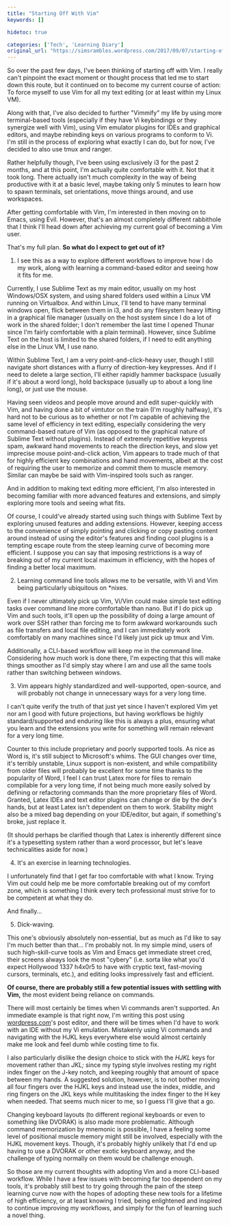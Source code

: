 ```yaml
---
title: "Starting Off With Vim"
keywords: []

hidetoc: true

categories: ['Tech', 'Learning Diary']
original_url: "https://simsrambles.wordpress.com/2017/09/07/starting-off-with-vim/"
---
```


So over the past few days, I've been thinking of starting off with Vim. I really can't pinpoint the exact moment or thought process that led me to start down this route, but it continued on to become my current course of action: To force myself to use Vim for all my text editing (or at least within my Linux VM).

Along with that, I've also decided to further "Vimmify" my life by using more terminal-based tools (especially if they have Vi keybindings or they synergize well with Vim), using Vim emulator plugins for IDEs and graphical editors, and maybe rebinding keys on various programs to conform to Vi. I'm still in the process of exploring what exactly I can do, but for now, I've decided to also use tmux and ranger.

Rather helpfully though, I've been using exclusively i3 for the past 2 months, and at this point, I'm actually quite comfortable with it. Not that it took long. There actually isn't much complexity in the way of being productive with it at a basic level, maybe taking only 5 minutes to learn how to spawn terminals, set orientations, move things around, and use workspaces.

After getting comfortable with Vim, I'm interested in then moving on to Emacs, using Evil. However, that's an almost completely different rabbithole that I think I'll head down after achieving my current goal of becoming a Vim user.

That's my full plan. **So what do I expect to get out of it?**

1) I see this as a way to explore different workflows to improve how I do my work, along with learning a command-based editor and seeing how it fits for me.

Currently, I use Sublime Text as my main editor, usually on my host Windows/OSX system, and using shared folders used within a Linux VM running on Virtualbox. And within Linux, I'll tend to have many terminal windows open, flick between them in i3, and do any filesystem heavy lifting in a graphical file manager (usually on the host system since I do a lot of work in the shared folder; I don't remember the last time I opened Thunar since I'm fairly comfortable with a plain terminal). However, since Sublime Text on the host is limited to the shared folders, if I need to edit anything else in the Linux VM, I use nano.

Within Sublime Text, I am a very point-and-click-heavy user, though I still navigate short distances with a flurry of direction-key keypresses. And if I need to delete a large section, I'll either rapidly hammer backspace (usually if it's about a word long), hold backspace (usually up to about a long line long), or just use the mouse.

Having seen videos and people move around and edit super-quickly with Vim, and having done a bit of vimtutor on the train (I'm roughly halfway), it's hard not to be curious as to whether or not I'm capable of achieving the same level of efficiency in text editing, especially considering the very command-based nature of Vim (as opposed to the graphical nature of Sublime Text without plugins). Instead of extremely repetitive keypress spam, awkward hand movements to reach the direction keys, and slow yet imprecise mouse point-and-click action, Vim appears to trade much of that for highly efficient key combinations and hand movements, albeit at the cost of requiring the user to memorize and commit them to muscle memory. Similar can maybe be said with Vim-inspired tools such as ranger.

And in addition to making text editing more efficient, I'm also interested in becoming familiar with more advanced features and extensions, and simply exploring more tools and seeing what fits.

Of course, I could've already started using such things with Sublime Text by exploring unused features and adding extensions. However, keeping access to the convenience of simply pointing and clicking or copy pasting content around instead of using the editor's features and finding cool plugins is a tempting escape route from the steep learning curve of becoming more efficient. I suppose you can say that imposing restrictions is a way of breaking out of my current local maximum in efficiency, with the hopes of finding a better local maximum.

2) Learning command line tools allows me to be versatile, with Vi and Vim being particularly ubiquitous on *nixes.

Even if I never ultimately pick up Vim, Vi/Vim could make simple text editing tasks over command line more comfortable than nano. But if I do pick up Vim and such tools, it'll open up the possibility of doing a large amount of work over SSH rather than forcing me to form awkward workarounds such as file transfers and local file editing, and I can immediately work comfortably on many machines since I'd likely just pick up tmux and Vim.

Additionally, a CLI-based workflow will keep me in the command line. Considering how much work is done there, I'm expecting that this will make things smoother as I'd simply stay where I am and use all the same tools rather than switching between windows.

3) Vim appears highly standardized and well-supported, open-source, and will probably not change in unnecessary ways for a very long time.

I can't quite verify the truth of that just yet since I haven't explored Vim yet nor am I good with future projections, but having workflows be highly standard/supported and enduring like this is always a plus, ensuring what you learn and the extensions you write for something will remain relevant for a very long time.

Counter to this include proprietary and poorly supported tools. As nice as Word is, it's still subject to Microsoft's whims. The GUI changes over time, it's terribly unstable, Linux support is non-existent, and while compatibility from older files will probably be excellent for some time thanks to the popularity of Word, I feel I can trust Latex more for files to remain compilable for a very long time, if not being much more easily solved by defining or refactoring commands than the more proprietary files of Word. Granted, Latex IDEs and text editor plugins can change or die by the dev's hands, but at least Latex isn't dependent on them to work. Stability might also be a mixed bag depending on your IDE/editor, but again, if something's broke, just replace it.

(It should perhaps be clarified though that Latex is inherently different since it's a typesetting system rather than a word processor, but let's leave technicalities aside for now.)

4) It's an exercise in learning technologies.

I unfortunately find that I get far too comfortable with what I know. Trying Vim out could help me be more comfortable breaking out of my comfort zone, which is something I think every tech professional must strive for to be competent at what they do.

And finally...

5) Dick-waving.

This one's obviously absolutely non-essential, but as much as I'd like to say I'm much better than that... I'm probably not. In my simple mind, users of such high-skill-curve tools as Vim and Emacs get immediate street cred, their screens always look the most "cybery" (i.e. sorta like what you'd expect Hollywood 1337 h4x0r5 to have with cryptic text, fast-moving cursors, terminals, etc.), and editing looks impressively fast and efficient.

**Of course, there are probably still a few potential issues with settling with Vim,** the most evident being reliance on commands.

There will most certainly be times when Vi commands aren't supported. An immediate example is that right now, I'm writing this post using [wordpress.com](https://wordpress.com/)'s post editor, and there will be times when I'd have to work with an IDE without my Vi emulation. Mistakenly using Vi commands and navigating with the HJKL keys everywhere else would almost certainly make me look and feel dumb while costing time to fix.

I also particularly dislike the design choice to stick with the *HJKL* keys for movement rather than *JKL;* since my typing style involves resting my right index finger on the J-key notch, and keeping roughly that amount of space between my hands. A suggested solution, however, is to not bother moving all four fingers over the HJKL keys and instead use the index, middle, and ring fingers on the JKL keys while multitasking the index finger to the H key when needed. That seems much nicer to me, so I guess I'll give that a go.

Changing keyboard layouts (to different regional keyboards or even to something like DVORAK) is also made more problematic. Although command memorization by mnemonic is possible, I have a feeling some level of positional muscle memory might still be involved, especially with the HJKL movement keys. Though, it's probably highly unlikely that I'd end up having to use a DVORAK or other exotic keyboard anyway, and the challenge of typing normally on them would be challenge enough.

So those are my current thoughts with adopting Vim and a more CLI-based workflow. While I have a few issues with becoming far too dependent on my tools, it's probably still best to try going through the pain of the steep learning curve now with the hopes of adopting these new tools for a lifetime of high efficiency, or at least knowing I tried, being enlightened and inspired to continue improving my workflows, and simply for the fun of learning such a novel thing.
